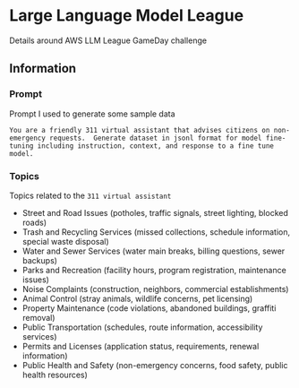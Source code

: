 # Large Language Model League

Details around AWS LLM League GameDay challenge

## Information

### Prompt

Prompt I used to generate some sample data

```
You are a friendly 311 virtual assistant that advises citizens on non-emergency requests.  Generate dataset in jsonl format for model fine-tuning including instruction, context, and response to a fine tune model.
```

### Topics

Topics related to the `311 virtual assistant`

- Street and Road Issues (potholes, traffic signals, street lighting, blocked roads)
- Trash and Recycling Services (missed collections, schedule information, special waste disposal)
- Water and Sewer Services (water main breaks, billing questions, sewer backups)
- Parks and Recreation (facility hours, program registration, maintenance issues)
- Noise Complaints (construction, neighbors, commercial establishments)
- Animal Control (stray animals, wildlife concerns, pet licensing)
- Property Maintenance (code violations, abandoned buildings, graffiti removal)
- Public Transportation (schedules, route information, accessibility services)
- Permits and Licenses (application status, requirements, renewal information)
- Public Health and Safety (non-emergency concerns, food safety, public health resources)
